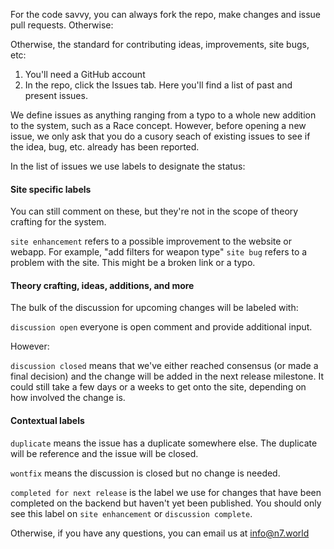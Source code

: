 For the code savvy, you can always fork the repo, make changes and issue pull requests. Otherwise:

Otherwise, the standard for contributing ideas, improvements, site bugs, etc:

1. You'll need a GitHub account
2. In the repo, click the Issues tab. Here you'll find a list of past and present issues. 

We define issues as anything ranging from a typo to a whole new addition to the system, such as a Race concept. However, before 
opening a new issue, we only ask that you do a cusory seach of existing issues to see if the idea, bug, etc. already has been reported.

In the list of issues we use labels to designate the status:

#### Site specific labels
You can still comment on these, but they're not in the scope of theory crafting for the system.

`site enhancement` refers to a possible improvement to the website or webapp. For example, "add filters for weapon type"
`site bug` refers to a problem with the site. This might be a broken link or a typo. 

#### Theory crafting, ideas, additions, and more
The bulk of the discussion for upcoming changes will be labeled with:

`discussion open` everyone is open comment and provide additional input.

However:

`discussion closed` means that we've either reached consensus (or made a final decision) and the change will be added in the next release milestone. 
It could still take a few days or a weeks to get onto the site, depending on how involved the change is.

#### Contextual labels

`duplicate` means the issue has a duplicate somewhere else. The duplicate will be reference and the issue will be closed. 

`wontfix` means the discussion is closed but no change is needed.

`completed for next release` is the label we use for changes that have been completed on the backend but haven't yet been published.
You should only see this label on `site enhancement` or `discussion complete`.

Otherwise, if you have any questions, you can email us at info@n7.world

